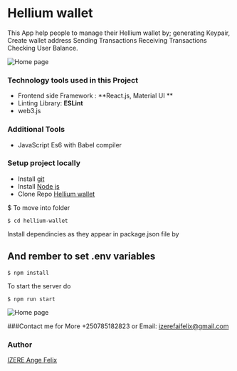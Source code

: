 # Hellium wallet
This App help people to manage their Hellium wallet by; 
generating Keypair, 
Create wallet address
Sending Transactions
Receiving Transactions
Checking User Balance. 

![Home page](https://github.com/Angelus123/TodoApp/blob/Developer/src/Asset/Screenshot_task.png)

### Technology tools used in this Project

* Frontend side Framework : **React.js, Material UI **
* Linting Library: **ESLint**
* web3.js


### Additional Tools

* JavaScript Es6 with Babel compiler


### Setup project locally

* Install [git](https://git-scm.com/downloads)
* Install [Node js](https://nodejs.org/en/)
* Clone Repo [Hellium wallet](https://github.com/Angelus123/hellium-wallet)


$ To move into folder
```
$ cd hellium-wallet
```
Install dependincies as they appear in package.json file by
## And rember to set .env variables 

```
$ npm install
```
To start the server do
```
$ npm run start
```
![Home page](https://github.com/Angelus123)

###Contact me for More  +250785182823 or Email: izerefaifelix@gmail.com
### Author
[IZERE Ange Felix](https://github.com/Angelus123)
